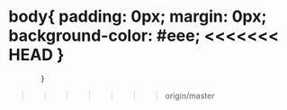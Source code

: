 body{
                padding: 0px;
                margin: 0px;
                background-color: #eee;
<<<<<<< HEAD
            }
=======
            }
>>>>>>> origin/master
